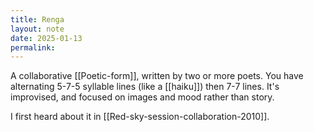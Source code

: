 ```yaml
---
title: Renga
layout: note
date: 2025-01-13
permalink:
---
```


A collaborative [[Poetic-form]], written by two or more poets. You have alternating 5-7-5 syllable lines (like a [[haiku]]) then 7-7 lines. It's improvised, and focused on images and mood rather than story. 

I first heard about it in [[Red-sky-session-collaboration-2010]].


